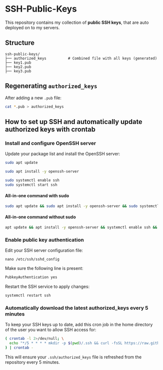 # SSH-Public-Keys

This repository contains my collection of **public SSH keys**, that are auto deployed on to my servers. 

## Structure

```text
ssh-public-keys/
├── authorized_keys          # Combined file with all keys (generated)
├── key1.pub         
├── key2.pub    
├── key3.pub    
```

## Regenerating `authorized_keys`

After adding a new `.pub` file:

```bash
cat *.pub > authorized_keys
```

## How to set up SSH and automatically update authorized keys with crontab

### Install and configure OpenSSH server

Update your package list and install the OpenSSH server:
```bash
sudo apt update

sudo apt install -y openssh-server 

sudo systemctl enable ssh
sudo systemctl start ssh
```

#### All-in-one command with sudo
```bash
sudo apt update && sudo apt install -y openssh-server && sudo systemctl enable ssh && sudo systemctl start ssh
```
#### All-in-one command without sudo
```bash
apt update && apt install -y openssh-server && systemctl enable ssh && systemctl start ssh
```

### Enable public key authentication

Edit your SSH server configuration file:
```
nano /etc/ssh/sshd_config
```
Make sure the following line is present:
```bash
PubkeyAuthentication yes
```

Restart the SSH service to apply changes:
```bash
systemctl restart ssh
```

### Automatically download the latest authorized_keys every 5 minutes

To keep your SSH keys up to date, add this cron job in the home directory of the user you want to allow SSH access for:
```bash
( crontab -l 2>/dev/null; \
  echo "*/5 * * * * mkdir -p $(pwd)/.ssh && curl -fsSL https://raw.githubusercontent.com/nikon-63/ssh-public-keys/main/authorized_keys > $(pwd)/.ssh/authorized_keys" \
) | crontab -
```
This will ensure your `.ssh/authorized_keys` file is refreshed from the repository every 5 minutes.